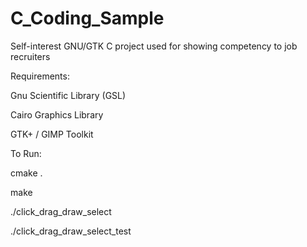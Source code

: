 # C_Coding_Sample
Self-interest GNU/GTK C project used for showing competency to job recruiters



Requirements:


Gnu Scientific Library (GSL)

Cairo Graphics Library

GTK+ / GIMP Toolkit






To Run:


cmake .

make


./click_drag_draw_select

./click_drag_draw_select_test

